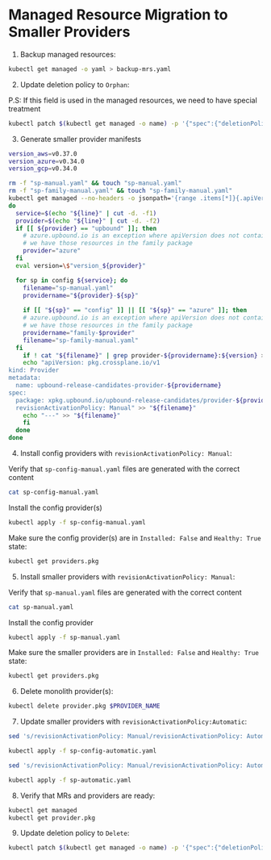 #  Managed Resource Migration to Smaller Providers

1. Backup managed resources:

```bash
kubectl get managed -o yaml > backup-mrs.yaml
```

2. Update deletion policy to `Orphan`:

P.S: If this field is used in the managed resources, we need to have special treatment

```bash
kubectl patch $(kubectl get managed -o name) -p '{"spec":{"deletionPolicy":"Orphan"}}' --type=merge
```

3. Generate smaller provider manifests

```bash
version_aws=v0.37.0
version_azure=v0.34.0
version_gcp=v0.34.0

rm -f "sp-manual.yaml" && touch "sp-manual.yaml"
rm -f "sp-family-manual.yaml" && touch "sp-family-manual.yaml"
kubectl get managed --no-headers -o jsonpath='{range .items[*]}{.apiVersion}{"\n"}{end}' | grep -E '(aws|gcp|azure).upbound.io' | sort | uniq | while read -r line
do
  service=$(echo "${line}" | cut -d. -f1)
  provider=$(echo "${line}" | cut -d. -f2)
  if [[ ${provider} == "upbound" ]]; then
    # azure.upbound.io is an exception where apiVersion does not contain the service name
    # we have those resources in the family package
    provider="azure"
  fi
  eval version=\$"version_${provider}"

  for sp in config ${service}; do
    filename="sp-manual.yaml"
    providername="${provider}-${sp}"
    
    if [[ "${sp}" == "config" ]] || [[ "${sp}" == "azure" ]]; then
    # azure.upbound.io is an exception where apiVersion does not contain the service name
    # we have those resources in the family package
    providername="family-$provider"
    filename="sp-family-manual.yaml"
  fi
    if ! cat "${filename}" | grep provider-${providername}:${version} > /dev/null; then
    echo "apiVersion: pkg.crossplane.io/v1
kind: Provider
metadata:
  name: upbound-release-candidates-provider-${providername}
spec:
  package: xpkg.upbound.io/upbound-release-candidates/provider-${providername}:${version}
  revisionActivationPolicy: Manual" >> "${filename}"
    echo "---" >> "${filename}"
    fi
  done
done
```

4. Install config providers with `revisionActivationPolicy: Manual`:


Verify that `sp-config-manual.yaml` files are generated with the correct content

```bash
cat sp-config-manual.yaml
```

Install the config provider(s)

```bash
kubectl apply -f sp-config-manual.yaml
```

Make sure the config provider(s) are in `Installed: False` and `Healthy: True` state:

```bash
kubectl get providers.pkg
```

5. Install smaller providers with `revisionActivationPolicy: Manual`:


Verify that `sp-manual.yaml` files are generated with the correct content

```bash
cat sp-manual.yaml
```

Install the config provider

```bash
kubectl apply -f sp-manual.yaml
```

Make sure the smaller providers are in `Installed: False` and `Healthy: True` state:

```bash
kubectl get providers.pkg
```

6. Delete monolith provider(s):

```bash
kubectl delete provider.pkg $PROVIDER_NAME
```

7. Update smaller providers with `revisionActivationPolicy:Automatic`:

```bash
sed 's/revisionActivationPolicy: Manual/revisionActivationPolicy: Automatic/' sp-config-manual.yaml > sp-config-automatic.yaml

kubectl apply -f sp-config-automatic.yaml
```


```bash
sed 's/revisionActivationPolicy: Manual/revisionActivationPolicy: Automatic/' sp-manual.yaml > sp-automatic.yaml

kubectl apply -f sp-automatic.yaml
```

8. Verify that MRs and providers are ready:

```bash
kubectl get managed
kubectl get provider.pkg
```

9. Update deletion policy to `Delete`:

```bash
kubectl patch $(kubectl get managed -o name) -p '{"spec":{"deletionPolicy":"Delete"}}' --type=merge
```